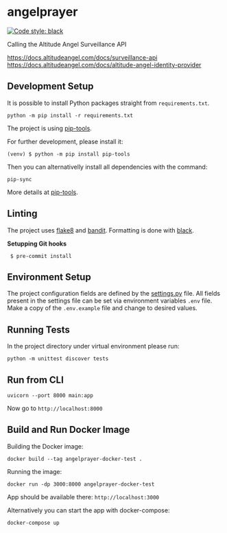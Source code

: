 # angelprayer

[![Code style: black](https://img.shields.io/badge/code%20style-black-000000.svg)](https://github.com/psf/black)

Calling the Altitude Angel Surveillance API

https://docs.altitudeangel.com/docs/surveillance-api
https://docs.altitudeangel.com/docs/altitude-angel-identity-provider


## Development Setup

It is possible to install Python packages straight from `requirements.txt`.

`python -m pip install -r requirements.txt`

The project is using [pip-tools](https://github.com/jazzband/pip-tools).

For further development, please install it:

`(venv) $ python -m pip install pip-tools`

Then you can alternativelly install all dependencies with the command:

`pip-sync`

More details at [pip-tools](https://github.com/jazzband/pip-tools).


## Linting

The project uses [flake8](https://github.com/PyCQA/flake8) and  [bandit](https://github.com/PyCQA/bandit).
Formatting is done with [black](https://github.com/psf/black).

**Setupping Git hooks**

```
 $ pre-commit install
```

## Environment Setup

The project configuration fields are defined by the [settings.py](.settings.py) file.
All fields present in the settings file can be set via environment variables `.env` file.
Make a copy of the `.env.example` file and change to desired values.

## Running Tests

In the project directory under virtual environment please run:

`python -m unittest discover tests`

## Run from CLI

`uvicorn --port 8000 main:app`

Now go to `http://localhost:8000`

## Build and Run Docker Image

Building the Docker image:

`docker build --tag angelprayer-docker-test .`

Running the image:

`docker run -dp 3000:8000 angelprayer-docker-test`

App should be available there: `http://localhost:3000`

Alternatively you can start the app with docker-compose:

`docker-compose up`
